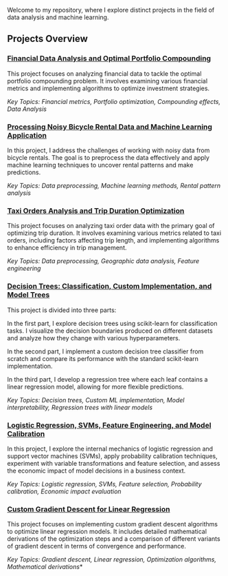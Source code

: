 Welcome to my repository, where I explore distinct projects in the field of data analysis and machine learning.

## Projects Overview
### [Financial Data Analysis and Optimal Portfolio Compounding](https://github.com/vittoriashch/HSE-projects/blob/main/Noisy%20Data%20ML%20HW.ipynb)

This project focuses on analyzing financial data to tackle the optimal portfolio compounding problem. It involves examining various financial metrics and implementing algorithms to optimize investment strategies.

*Key Topics: Financial metrics, Portfolio optimization, Compounding effects, Data Analysis*

### **[Processing Noisy Bicycle Rental Data and Machine Learning Application](https://github.com/vittoriashch/HSE-projects/blob/main/Noisy%20Data%20ML%20HW.ipynb)**
In this project, I address the challenges of working with noisy data from bicycle rentals. The goal is to preprocess the data effectively and apply machine learning techniques to uncover rental patterns and make predictions.

*Key Topics: Data preprocessing, Machine learning methods, Rental pattern analysis*

### **[Taxi Orders Analysis and Trip Duration Optimization](https://github.com/vittoriashch/HSE-projects/blob/main/Taxi_Orders_HW.ipynb)**
This project focuses on analyzing taxi order data with the primary goal of optimizing trip duration. It involves examining various metrics related to taxi orders, including factors affecting trip length, and implementing algorithms to enhance efficiency in trip management.

*Key Topics: Data preprocessing, Geographic data analysis, Feature engineering*

### **[Decision Trees: Classification, Custom Implementation, and Model Trees](https://github.com/vittoriashch/HSE-projects/blob/main/decision_trees.ipynb)**

This project is divided into three parts:

In the first part, I explore decision trees using scikit-learn for classification tasks. I visualize the decision boundaries produced on different datasets and analyze how they change with various hyperparameters.

In the second part, I implement a custom decision tree classifier from scratch and compare its performance with the standard scikit-learn implementation.

In the third part, I develop a regression tree where each leaf contains a linear regression model, allowing for more flexible predictions.

*Key Topics: Decision trees, Custom ML implementation, Model interpretability, Regression trees with linear models*

### **[Logistic Regression, SVMs, Feature Engineering, and Model Calibration](https://github.com/vittoriashch/HSE-projects/blob/main/vischudro_homework_practice_04_linclass.ipynb)**

In this project, I explore the internal mechanics of logistic regression and support vector machines (SVMs), apply probability calibration techniques, experiment with variable transformations and feature selection, and assess the economic impact of model decisions in a business context.

*Key Topics: Logistic regression, SVMs, Feature selection, Probability calibration, Economic impact evaluation*

### **[Custom Gradient Descent for Linear Regression](https://github.com/vittoriashch/HSE-projects/blob/main/gradient_descent.ipynb)**

This project focuses on implementing custom gradient descent algorithms to optimize linear regression models. It includes detailed mathematical derivations of the optimization steps and a comparison of different variants of gradient descent in terms of convergence and performance.

*Key Topics: Gradient descent, Linear regression, Optimization algorithms, Mathematical derivations**


